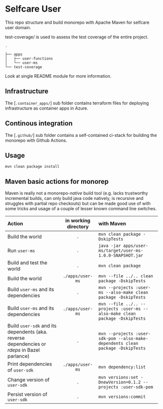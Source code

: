 # Selfcare User

This repo structure and build monorepo with Apache Maven for selfcare user domain. 

test-coverage/ is used to assess the test coverage of the entire project.


```
.

├── apps
│   ├── user-functions
│   └── user-ms
└── test-coverage
```

Look at single README module for more information.

## Infrastructure

The [`.container_apps/`] sub folder contains terraform files for deploying infrastructure as container apps in Azure.


## Continous integration

The [`.github/`] sub folder contains a self-contained ci-stack for building the monorepo with Github Actions.

## Usage

```shell script
mvn clean package install
```

## Maven basic actions for monorep

Maven is really not a monorepo-*native* build tool (e.g. lacks
trustworthy incremental builds, can only build java code natively, is recursive and
struggles with partial repo checkouts) but can be made good use of with some tricks
and usage of a couple of lesser known command line switches.

| Action                                                                                       | in working directory | with Maven                                                                      |
|:---------------------------------------------------------------------------------------------|:--------------------:|:--------------------------------------------------------------------------------|
| Build the world                                                                              |         `.`          | `mvn clean package -DskipTests`                                                 |
| Run `user-ms`                                                                                |         `.`          | `java -jar apps/user-ms/target/user-ms-1.0.0-SNAPSHOT.jar`                      |
| Build and test the world                                                                     |         `.`          | `mvn clean package`                                                             |
| Build the world                                                                              |   `./apps/user-ms`   | `mvn --file ../.. clean package -DskipTests`                                    |
| Build `user-ms` and its dependencies                                                         |         `.`          | `mvn --projects :user-ms --also-make clean package -DskipTests`                 |
| Build `user-ms` and its dependencies                                                         |   `./apps/user-ms`   | `mvn --file ../.. --projects :user-ms --also-make clean package -DskipTests`    |
| Build `user-sdk` and its dependents (aka. reverse dependencies or *rdeps* in Bazel parlance) |         `.`          | `mvn --projects :user-sdk-pom --also-make-dependents clean package -DskipTests` |
| Print dependencies of `user-sdk`                                                             |   `./apps/user-ms`   | `mvn dependency:list`                                                           |
| Change version  of `user-sdk`                                                                |         `.`          | `mvn versions:set -DnewVersion=0.1.2 --projects :user-sdk-pom  `                |
| Persist version  of `user-sdk`                                                               |         `.`          | `mvn versions:commit   `                                                        |

